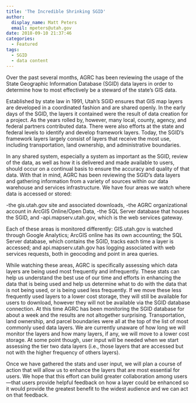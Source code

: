 ```yaml
---
title: 'The Incredible Shrinking SGID'
author:
  display_name: Matt Peters
  email: mpeters@utah.gov
date: 2018-09-10 21:37:46
categories:
  - Featured
tags:
  - SGID
  - data content
---
```


Over the past several months, AGRC has been reviewing the usage of the State Geographic Information Database (SGID) data layers in order to determine how to most effectively be a steward of the state’s GIS data. 

Established by state law in 1991, Utah’s SGID ensures that GIS map layers are developed in a coordinated fashion and are shared openly. In the early days of the SGID, the layers it contained were the result of data creation for a project. As the years rolled by, however, many local, county, agency, and federal partners contributed data. There were also efforts at the state and federal levels to identify and develop framework layers. Today, the SGID’s framework layers largely consist of layers that receive the most use, including transportation, land ownership, and administrative boundaries. 

In any shared system, especially a system as important as the SGID, review of the data, as well as how it is delivered and made available to users, should occur on a continual basis to ensure the accuracy and quality of that data. With that in mind, AGRC has been reviewing the SGID’s data layers and gathering information from a variety of sources within our data warehouse and services infrastructure. We have four areas we watch where data is accessed or stored: 

-the gis.utah.gov site and associated downloads, 
-the AGRC organizational account in ArcGIS Online/Open Data, 
-the SQL Server database that houses the SGID, and 
-api.mapserv.utah.gov, which is the web services gateway.   

Each of these areas is monitored differently: GIS.utah.gov is watched through Google Analytics; ArcGIS online has its own accounting; the SQL Server database, which contains the SGID, tracks each time a layer is accessed; and api.mapserv.utah.gov has logging associated with web services requests, both in geocoding and point in area queries. 

While watching these areas, AGRC is specifically assessing which data layers are being used most frequently and infrequently. These stats can help us understand the best use of our time and efforts in enhancing the data that is being used and help us determine what to do with the data that is not being used, or is being used less frequently. If we move these less frequently used layers to a lower cost storage, they will still be available for users to download, however they will not be available via the SGID database connection. 
At this time AGRC has been monitoring the SGID database for about a week and the results are not altogether surprising. Transportation, land ownership, and parcel boundaries were all at the top of the list of most commonly used data layers. We are currently unaware of how long we will monitor the layers and how many layers, if any, we will move to a lower cost storage. At some point though, user input will be needed when we start assessing the tier two data layers (i.e., those layers that are accessed but not with the higher frequency of others layers). 

Once we have gathered the stats and user input, we will plan a course of action that will allow us to enhance the layers that are most essential for users. We hope that this effort can build greater collaboration among users—that users provide helpful feedback on how a layer could be enhanced so it would provide the greatest benefit to the widest audience and we can act on that feedback. 
